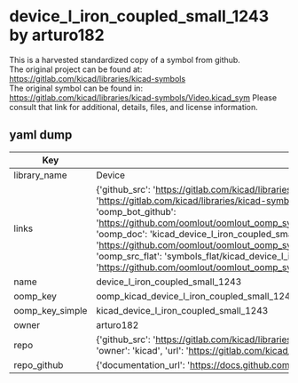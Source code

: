 # device_l_iron_coupled_small_1243 by arturo182  
This is a harvested standardized copy of a symbol from github.  
The original project can be found at:  
https://gitlab.com/kicad/libraries/kicad-symbols  
The original symbol can be found in:
https://gitlab.com/kicad/libraries/kicad-symbols/Video.kicad_sym
Please consult that link for additional, details, files, and license information.  
## yaml dump  
| Key | Value |  
| --- | --- |  
| library_name | Device |  
| links | {'github_src': 'https://gitlab.com/kicad/libraries/kicad-symbols/Video.kicad_sym', 'github_src_repo': 'https://gitlab.com/kicad/libraries/kicad-symbols', 'oomp_bot': 'kicad_device_l_iron_coupled_small_1243/working', 'oomp_bot_github': 'https://github.com/oomlout/oomlout_oomp_symbol_bot/tree/main/kicad_device_l_iron_coupled_small_1243/working', 'oomp_doc': 'kicad_device_l_iron_coupled_small_1243/working', 'oomp_doc_github': 'https://github.com/oomlout/oomlout_oomp_symbol_doc/tree/main/kicad_device_l_iron_coupled_small_1243/working', 'oomp_src_flat': 'symbols_flat/kicad_device_l_iron_coupled_small_1243/working', 'oomp_src_flat_github': 'https://github.com/oomlout/oomlout_oomp_symbol_src/tree/main/kicad_device_l_iron_coupled_small_1243/working'} |  
| name | device_l_iron_coupled_small_1243 |  
| oomp_key | oomp_kicad_device_l_iron_coupled_small_1243 |  
| oomp_key_simple | kicad_device_l_iron_coupled_small_1243 |  
| owner | arturo182 |  
| repo | {'github_src': 'https://gitlab.com/kicad/libraries/kicad-symbols/Video.kicad_sym', 'name': 'libraries/kicad-symbols', 'owner': 'kicad', 'url': 'https://gitlab.com/kicad/libraries/kicad-symbols'} |  
| repo_github | {'documentation_url': 'https://docs.github.com/rest/repos/repos#get-a-repository', 'message': 'Not Found'} |  

